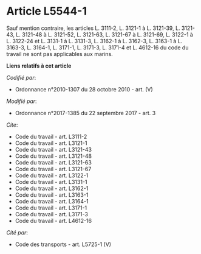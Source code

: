# Article L5544-1

Sauf mention contraire, les  articles L. 3111-2, L. 3121-1 à L. 3121-39, L. 3121-43, L. 3121-48 à L. 3121-52, L. 3121-63, L.
3121-67 à L. 3121-69, L. 3122-1 à L. 3122-24 et L. 3131-1 à L. 3131-3, L. 3162-1 à L. 3162-3, L. 3163-1 à L. 3163-3, 
L. 3164-1, L. 3171-1, 
L. 3171-3, L. 3171-4 et L. 4612-16 du code du travail ne sont pas applicables aux marins.

**Liens relatifs à cet article**

_Codifié par_:

  - Ordonnance n°2010-1307 du 28 octobre 2010 - art. (V)

_Modifié par_:

  - Ordonnance n°2017-1385 du 22 septembre 2017 - art. 3

_Cite_:

  - Code du travail - art. L3111-2
  - Code du travail - art. L3121-1
  - Code du travail - art. L3121-43
  - Code du travail - art. L3121-48
  - Code du travail - art. L3121-63
  - Code du travail - art. L3121-67
  - Code du travail - art. L3122-1
  - Code du travail - art. L3131-1
  - Code du travail - art. L3162-1
  - Code du travail - art. L3163-1
  - Code du travail - art. L3164-1
  - Code du travail - art. L3171-1
  - Code du travail - art. L3171-3
  - Code du travail - art. L4612-16

_Cité par_:

  - Code des transports - art. L5725-1 (V)
